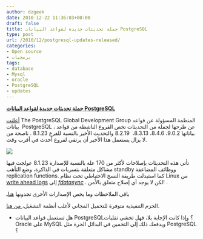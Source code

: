 ```yaml
---
author: dzgeek
date: 2010-12-22 11:36:03+00:00
draft: false
title: جملة تحديثات جديدة لقواعد البيانات PostgreSQL
type: post
url: /2010/12/postgresql-updates-released/
categories:
- Open source
- برمجيات
tags:
- database
- Mysql
- oracle
- PostgreSQL
- updates
---
```


**[جملة تحديثات جديدة لقواعد البيانات PostgreSQL](https://www.it-scoop.com/2010/12/postgresql-updates-released/)**


[أعلنت](http://www.postgresql.org/about/news.1270) The PostgreSQL Global Development Group المنظمة المسؤولة عن قواعد بيانات  PostgreSQL ، عن طرحها لجملة من التحديثات تخص الفروع الناشطة من قواعد بياناتها 9.0.2، 8.4.6، 8.3.13،  8.2.19 والتحديث الأخير بالنسبة للفرع 8.1.23 . ناصحة من لا يزال يستعمل هذا الأخير أن يرتقي لفروع أحدث في أقرب وقت.

[![](https://www.it-scoop.com/wp-content/uploads/2010/12/PostgreSQL_Logo_square200-05186fc26a5d6b0c.png)
](https://www.it-scoop.com/2010/12/postgresql-updates-released/)

تأتي هذه التحديثات بإصلاحات لأكثر من 170 علة بالنسبة للإصدارة 8.1.23 عولجت فيها مشاكل متعلقة بتسربات في الذاكرة، وضع التأهب standby ووظائف المضاعفة replication functions. كما استبدلت طريقة النسخ الاحتياطي تحت نظام Linux من [write ahead logs](http://www.postgresql.org/docs/9.0/interactive/wal-intro.html) إلى _[fdatasync](http://pubs.opengroup.org/onlinepubs/007908799/xsh/fdatasync.html)_ . لكن لا يوجد أي إصلاح متعلق بالأمن! .

باقي الملاحظات وما يخص الإصدارات الأخرى تجدونها [هنا](http://www.postgresql.org/docs/9.0/static/release.html)ـ

الحزم التنفيذية متوفرة للتحميل المجاني لأغلب أنظمة التشغيل،[ ](http://www.postgresql.org/download/)[من هنا](http://www.postgresql.org/download/).

- هل تستعمل قواعد البيانات PostgreSQL؟ وإذا كانت الإجابة بلا، فهل تخشى تقلبات Oracle على MySQL ويدفعك ذلك إلى التخمين في البدائل الحرة مثل PostgreSQL ؟
